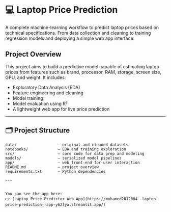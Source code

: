 # 💻 Laptop Price Prediction

A complete machine-learning workflow to predict laptop prices based on technical specifications. From data collection and cleaning to training regression models and deploying a simple web app interface.

## Project Overview

This project aims to build a predictive model capable of estimating laptop prices from features such as brand, processor, RAM, storage, screen size, GPU, and weight. It includes:

- Exploratory Data Analysis (EDA)
- Feature engineering and cleaning
- Model training
-  Model evaluation using R²
- A lightweight web app for live price prediction

---

## 🗂️ Project Structure

```plaintext
data/                  – original and cleaned datasets  
notebooks/             – EDA and training exploration  
src/                   – core code for data prep and modeling  
models/                – serialized model pipelines  
app/                   – web front-end for user interaction  
README.md              – project overview  
requirements.txt       – Python dependencies

---


You can see the app here:
👉 [Laptop Price Predictor Web App](https://mohamed2012004--laptop-price-prediction--app-y62fya.streamlit.app/)

